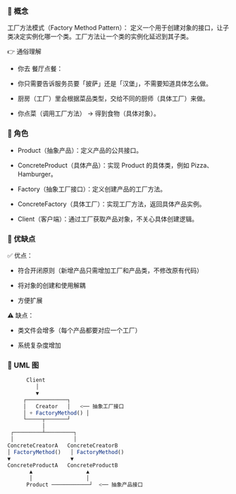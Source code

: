 ### 🔹 概念

工厂方法模式（Factory Method Pattern）：
定义一个用于创建对象的接口，让子类决定实例化哪一个类。工厂方法让一个类的实例化延迟到其子类。

👉 通俗理解

* 你去 餐厅点餐：

* 你只需要告诉服务员要「披萨」还是「汉堡」，不需要知道具体怎么做。

* 厨房（工厂）里会根据菜品类型，交给不同的厨师（具体工厂）来做。

* 你点菜（调用工厂方法） → 得到食物（具体对象）。

### 🔹 角色

* Product（抽象产品）：定义产品的公共接口。

* ConcreteProduct（具体产品）：实现 Product 的具体类，例如 Pizza、Hamburger。

* Factory（抽象工厂接口）：定义创建产品的工厂方法。

* ConcreteFactory（具体工厂）：实现工厂方法，返回具体产品实例。

* Client（客户端）：通过工厂获取产品对象，不关心具体创建逻辑。

### 🔹 优缺点

✅ 优点：

* 符合开闭原则（新增产品只需增加工厂和产品类，不修改原有代码）

* 将对象的创建和使用解耦

* 方便扩展

⚠️ 缺点：

* 类文件会增多（每个产品都要对应一个工厂）

* 系统复杂度增加

### 🔹 UML 图

```javascript
      Client
         │
         ▼
     ┌─────────────┐
     │   Creator   │   <── 抽象工厂接口
     │ + FactoryMethod() │
     └─────┬───────┘
           │
 ┌─────────┴─────────┐
 │                   │
ConcreteCreatorA   ConcreteCreatorB
│ FactoryMethod()   │ FactoryMethod()
▼                   ▼
ConcreteProductA   ConcreteProductB
       ▲                 ▲
       │                 │
      Product ────────────┘  <── 抽象产品接口

```